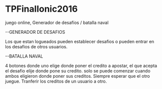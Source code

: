 # TPFinalIonic2016
juego online, Generador de desafíos / batalla naval

--GENERADOR DE DESAFIOS

Los que estan logueados pueden establecer desafios o pueden entrar en los desafios de otros usuarios.

--BATALLA NAVAL

4 botones donde uno elige donde poner el credito a apostar, el que acepta el desafio elije donde pone su credito.
solo se puede comenzar cuando ambos eligieron donde poner sus creditos.
Siempre esperar que el otro juegue. Tranferir los creditos de un usuario a otro.
